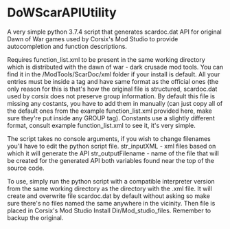 # DoWScarAPIUtility
A very simple python 3.7.4 script that generates scardoc.dat API for original Dawn of War games used by Corsix's Mod Studio to provide autocompletion and function descriptions.

Requires function_list.xml to be present in the same working directory which is distributed with the dawn of war - dark crusade mod tools. You can find it in the <game root>/ModTools/ScarDoc/xml folder if your install is default. All your entries must be inside a <GROUP> tag and have same format as the official ones (the only reason for this is that's how the original file is structured, scardoc.dat used by corsix does not preserve group information. By default this file is missing any costants, you have to add them in manually (can just copy all of the default ones from the example function_list.xml provided here, make sure they're put inside any GROUP tag). Constants use a slightly different format, consult example function_list.xml to see it, it's very simple.

The script takes no console arguments, if you wish to change filenames you'll have to edit the python script file.
str_inputXML - xml files based on which it will generate the API
str_outputFilename - name of the file that will be created for the generated API
both variables found near the top of the source code.

To use, simply run the python script with a compatible interpreter version from the same working directory as the directory with the .xml file. It will create and overwrite file scardoc.dat by default without asking so make sure there's no files named the same anywhere in the vicinity. Then file is placed in Corsix's Mod Studio Install Dir/Mod_studio_files. Remember to backup the original.
